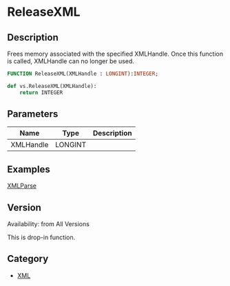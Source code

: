 # ReleaseXML

## Description
Frees memory associated with the specified XMLHandle. Once this function is called, XMLHandle can no longer be used.

```pascal
FUNCTION ReleaseXML(XMLHandle : LONGINT):INTEGER;
```

```python
def vs.ReleaseXML(XMLHandle):
    return INTEGER
```

## Parameters
|Name|Type|Description|
|---|---|---|
|XMLHandle|LONGINT|   |

## Examples
[XMLParse](examples/XMLParse.md)

## Version
Availability: from All Versions

This is drop-in function.

## Category
* [XML](../Categories/XML.md)
